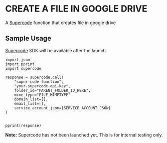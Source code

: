 # CREATE A FILE IN GOOGLE DRIVE

A [Supercode](http://gosupercode.com) function that creates file in google drive

## Sample Usage

[Supercode](http://gosupercode.com) SDK will be available after the launch.

```
import json
import pprint
import supercode

response = supercode.call(
    "super-code-function",
    "your-supercode-api-key",
    folder_id="PARENT_FOLDER_ID_HERE",
    mime_type="FILE_MIMETYPE"
    domain_list=[],
    email_list=[],
    service_account_json={SERVICE_ACCOUNT_JSON}
)

    
pprint(response)
```

**Note:** Supercode has not been launched yet. This is for internal testing only.